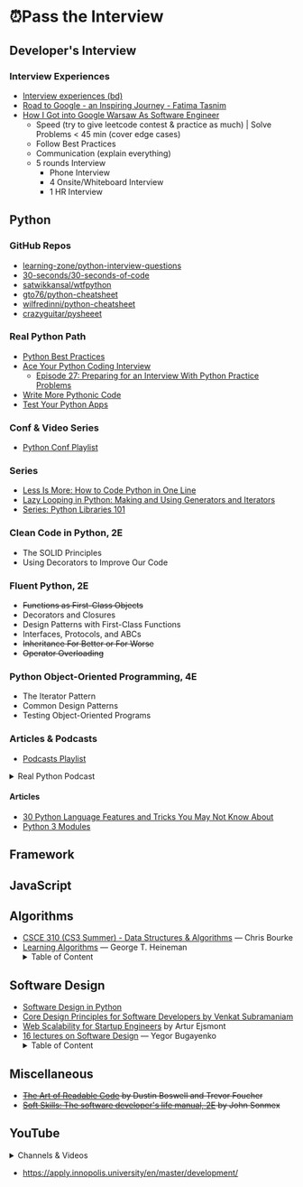 # ⏰Pass the Interview

## Developer's Interview

### Interview Experiences

- [Interview experiences (bd)](https://tahanima.github.io/categories/)
- [Road to Google - an Inspiring Journey - Fatima Tasnim](https://www.youtube.com/watch?v=vJmHU-XUDo0)
- [How I Got into Google Warsaw As Software Engineer](https://www.youtube.com/watch?v=wTeebkKg-Cs)
    - Speed (try to give leetcode contest & practice as much) | Solve Problems < 45 min (cover edge cases)
    - Follow Best Practices
    - Communication (explain everything)
    - 5 rounds Interview
        - Phone Interview
        - 4 Onsite/Whiteboard Interview
        - 1 HR Interview

## Python

### GitHub Repos

- [learning-zone/python-interview-questions](https://github.com/learning-zone/python-interview-questions)
- [30-seconds/30-seconds-of-code](https://github.com/30-seconds/30-seconds-of-code)
- [satwikkansal/wtfpython](https://github.com/satwikkansal/wtfpython)
- [gto76/python-cheatsheet](https://github.com/gto76/python-cheatsheet)
- [wilfredinni/python-cheatsheet](https://github.com/wilfredinni/python-cheatsheet)
- [crazyguitar/pysheeet](https://github.com/crazyguitar/pysheeet)

### Real Python Path

- [Python Best Practices](https://realpython.com/tutorials/best-practices/)
- [Ace Your Python Coding Interview](https://realpython.com/learning-paths/python-interview/)
    - [Episode 27: Preparing for an Interview With Python Practice Problems](https://realpython.com/podcasts/rpp/27/)
- [Write More Pythonic Code](https://realpython.com/learning-paths/writing-pythonic-code/)
- [Test Your Python Apps](https://realpython.com/learning-paths/test-your-python-apps/)
    
### Conf & Video Series

- [Python Conf Playlist](https://www.youtube.com/playlist?list=PLshEJn4_ZJAYcFmerO-eUZVWVIIZ67T3j)

### Series

- [Less Is More: How to Code Python in One Line](https://www.youtube.com/playlist?list=PLVcEZG2JPVhe5WRR4sN0IUfmnx1-d6npU)
- [Lazy Looping in Python: Making and Using Generators and Iterators](https://pycon2019.trey.io/)
- [Series: Python Libraries 101](https://www.youtube.com/playlist?list=PLVcEZG2JPVhdWrhurJar_L9tde3zuECQo)

### Clean Code in Python, 2E

- The SOLID Principles
- Using Decorators to Improve Our Code

### Fluent Python, 2E

- ~~Functions as First-Class Objects~~
- Decorators and Closures
- Design Patterns with First-Class Functions
- Interfaces, Protocols, and ABCs
- ~~Inheritance For Better or For Worse~~
- ~~Operator Overloading~~

### Python Object-Oriented Programming, 4E

- The Iterator Pattern
- Common Design Patterns
- Testing Object-Oriented Programs

### Articles & Podcasts

- [Podcasts Playlist](https://audiomack.com/imrande/album/podcasts)

<details>
    <summary>Real Python Podcast</summary>
    - [Episode 88: Discussing Type Hints, Protocols, and Ducks in Python](https://realpython.com/podcasts/rpp/88/)
    - [Episode 83: Ready to Publish Your Python Packages?](https://realpython.com/podcasts/rpp/83/)
    - [Episode 68: Exploring the functools Module and Complex Numbers in Python](https://realpython.com/podcasts/rpp/68/)
    - [Episode 49: The Challenges of Developing Into a Python Professional](https://realpython.com/podcasts/rpp/49/)
    - [Episode 45: Processing Images in Python With Pillow](https://realpython.com/podcasts/rpp/45/)
    - [Episode 39: Generators, Coroutines, and Learning Python Through Exercises](https://realpython.com/podcasts/rpp/39/)
    - [Episode 30: Exploring the New Features of Python 3.9](https://realpython.com/podcasts/rpp/30/)
    - [Episode 29: Resolving Package Dependencies With the New Version of Pip](https://realpython.com/podcasts/rpp/29/)
    - [Episode 28: Using Pylance to Write Better Python Inside of Visual Studio Code](https://realpython.com/podcasts/rpp/28/)
    - [Episode 27: Preparing for an Interview With Python Practice Problems](https://realpython.com/podcasts/rpp/27/)
    - [Episode 12: Web Scraping in Python: Tools, Techniques, and Legality](https://realpython.com/podcasts/rpp/12/)
    - [Episode 11: Advice on Getting Started With Testing in Python](https://realpython.com/podcasts/rpp/11/)
    - [Episode 1: Python Decorators and Writing for Real Python](https://realpython.com/podcasts/rpp/1/)
    - [Episode 6: Python REST APIs and The Well-Grounded Python Developer](https://realpython.com/podcasts/rpp/6/)
    - [Episode 3: Effective Python and Python at Google Scale](https://realpython.com/podcasts/rpp/3/)

 </details>
 
#### Articles

- [30 Python Language Features and Tricks You May Not Know About](https://sahandsaba.com/thirty-python-language-features-and-tricks-you-may-not-know.html)
- [Python 3 Modules](https://pymotw.com/3/)

## Framework

## JavaScript

## Algorithms

- [CSCE 310 (CS3 Summer) - Data Structures & Algorithms](https://www.youtube.com/playlist?list=PL4IH6CVPpTZXGuvXF4g1ZM4iP73KvnVdg) — Chris Bourke
- [Learning Algorithms](https://www.amazon.com/Learning-Algorithms-Programmers-Writing-Better/dp/1492091065) — George T. Heineman
        <details>
            <summary>Table of Content</summary>
            - Preface <br>
            - Chapter 01: Problem Solving <br>
            - Chapter 02: Analyzing Algorithms <br>
            - Chapter 03: Better Living Through Better Hashing <br>
            - Chapter 04: Heaping It On <br>
            - Chapter 05: Sorting Without a Hat <br>
            - Chapter 06: Binary Trees <br>
            - Chapter 07: Graphs Only Connect! <br>
            - Chapter 08: Wrapping It Up <br>
            - [code](https://github.com/heineman/LearningAlgorithms) <br>
        </details>    
        
## Software Design

- [Software Design in Python](https://www.youtube.com/playlist?list=PLC0nd42SBTaNuP4iB4L6SJlMaHE71FG6N)
- [Core Design Principles for Software Developers by Venkat Subramaniam](https://www.youtube.com/watch?v=llGgO74uXMI)
- [Web Scalability for Startup Engineers](https://www.amazon.com/Scalability-Startup-Engineers-Artur-Ejsmont/dp/0071843655) by Artur Ejsmont
- [16 lectures on Software Design](https://www.youtube.com/playlist?list=PLaIsQH4uc08woJKRAA7mmjs9fU0jeKjjM) — Yegor Bugayenko
        <details>
            <summary>Table of Content</summary>
            - ~~SSD 1/16: README vs. IEEE~~ <br>
            - ~~SSD 2/16: Requirements Engineering~~ <br>
            - SSD 3/16: Rational Unified Process vs. Agile <br>
        </details>   

## Miscellaneous

- ~~[The Art of Readable Code](https://www.amazon.com/Art-Readable-Code-Practical-Techniques/dp/0596802293/) by Dustin Boswell and Trevor Foucher~~
- ~~[Soft Skills: The software developer's life manual, 2E](https://www.amazon.com/Soft-Skills-Software-Developers-Manual-dp-0999081446/dp/0999081446/) by John Sonmex~~

## YouTube

<details>
    <summary>Channels & Videos</summary>
    
    - [Lux Tech Academy](https://www.youtube.com/channel/UCS-zdr8_cuUGNvOhLKUkjZQ/videos)
    - [Ben Manley](https://www.youtube.com/channel/UCUuibJM8qV3Y6WoNCetWvRQ)
    - [Women Who Code](https://www.youtube.com/c/WomenWhoCodeGlobal/videos)
    - [SDE 1, SDE 2, SDE 3 @ Intuit, Google, Uber](https://www.youtube.com/watch?v=z5tLqgvXd6s)
    - [How I'm Preparing for Product Manager Interviews at FAANG](https://www.youtube.com/watch?v=iuG330aJsZM)
    - [Lecture on Unit Testing in Innopolis University](https://www.youtube.com/watch?v=IudWuca8Alc)
    - [A conversation with Innopolis University students about OOP, open source, and career development](https://www.youtube.com/watch?v=HYLOlDco74Y)
    - [Encapsulation Is Dead, Let's Use Distance of Coupling Instead](https://www.youtube.com/watch?v=fJvUTlPHSvU)
    - [F1: Future of Software, Programming, Work Remotely, etc.](https://www.youtube.com/watch?v=cfD8gApC4P8)
    - [A Philosophy of Software Design | John Ousterhout | Talks at Google](https://www.youtube.com/watch?v=bmSAYlu0NcY)
    - [How to "think" (and design) like a Software Architect at Silicon Valley](https://www.youtube.com/watch?v=mCM6QVHD08c)
    
</details>

- https://apply.innopolis.university/en/master/development/

